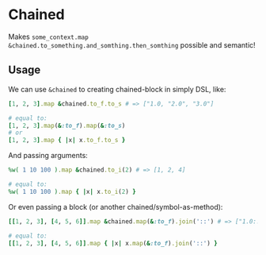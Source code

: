 # Chained

Makes `some_context.map &chained.to_something.and_somthing.then_somthing` possible and semantic!

## Usage

We can use `&chained` to creating chained-block in simply DSL, like:

```ruby
[1, 2, 3].map &chained.to_f.to_s # => ["1.0, "2.0", "3.0"]

# equal to:
[1, 2, 3].map(&:to_f).map(&:to_s)
# or
[1, 2, 3].map { |x| x.to_f.to_s }
```

And passing arguments:

```ruby
%w( 1 10 100 ).map &chained.to_i(2) # => [1, 2, 4]

# equal to:
%w( 1 10 100 ).map { |x| x.to_i(2) }
```

Or even passing a block (or another chained/symbol-as-method):

```ruby
[[1, 2, 3], [4, 5, 6]].map &chained.map(&:to_f).join('::') # => ["1.0::2.0::3.0", "4.0::5.0::6.0"]

# equal to:
[[1, 2, 3], [4, 5, 6]].map { |x| x.map(&:to_f).join('::') }
```
